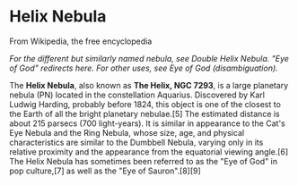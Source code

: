 ﻿Helix Nebula
============

From Wikipedia, the free encyclopedia

*For the different but similarly named nebula, see Double Helix Nebula.*
*"Eye of God" redirects here. For other uses, see Eye of God (disambiguation).*

The **Helix Nebula**, also known as **The Helix, NGC 7293**, is a large planetary nebula (PN) 
located in the constellation Aquarius. Discovered by Karl Ludwig Harding, probably before 1824, 
this object is one of the closest to the Earth of all the bright planetary nebulae.[5] The 
estimated distance is about 215 parsecs (700 light-years). It is similar in appearance to the Cat's 
Eye Nebula and the Ring Nebula, whose size, age, and physical characteristics are similar to the 
Dumbbell Nebula, varying only in its relative proximity and the appearance from the equatorial 
viewing angle.[6] The Helix Nebula has sometimes been referred to as the "Eye of God" in pop 
culture,[7] as well as the "Eye of Sauron".[8][9]
